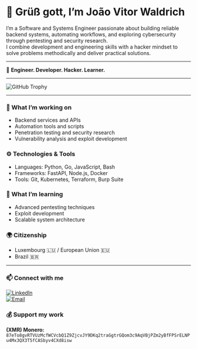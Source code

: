 # 👋 Grüß gott, I’m João Vitor Waldrich

I’m a Software and Systems Engineer passionate about building reliable backend systems, automating workflows, and exploring cybersecurity through pentesting and security research.  
I combine development and engineering skills with a hacker mindset to solve problems methodically and deliver practical solutions.  

---

🚀 **Engineer. Developer. Hacker. Learner.**  

---

<!-- GitHub Trophy: achievements and trophies -->
![GitHub Trophy](https://github-profile-trophy.vercel.app/?username=jvwaldrich0&theme=default&no-frame=true&no-bg=true&margin-w=4)

---

### 🔭 What I’m working on  
- Backend services and APIs  
- Automation tools and scripts  
- Penetration testing and security research  
- Vulnerability analysis and exploit development  

### ⚙️ Technologies & Tools  
- Languages: Python, Go, JavaScript, Bash  
- Frameworks: FastAPI, Node.js, Docker  
- Tools: Git, Kubernetes, Terraform, Burp Suite  

### 🌱 What I’m learning  
- Advanced pentesting techniques  
- Exploit development  
- Scalable system architecture  

### 🌍 Citizenship  
- Luxembourg 🇱🇺 / European Union 🇪🇺  
- Brazil 🇧🇷  

---

### 📫 Connect with me  

[![LinkedIn](https://img.shields.io/badge/LinkedIn-0077B5?style=for-the-badge&logo=linkedin&logoColor=white)](https://linkedin.com/in/jvwaldrich0)  
[![Email](https://img.shields.io/badge/Email-D14836?style=for-the-badge&logo=gmail&logoColor=white)](mailto:jvwaldrich.accounts@proton.me)  

### 💰 Support my work  
**(XMR) Monero:**  
`87eTo8gvRTVUzMcfWCVcbQ1Z9ZjcvJY9DKq2traGgtrGQom3c9AqVBjPZm2yBfFPSrELNPu4Mx3QX3T5fCASbyv4CXd8isw`
